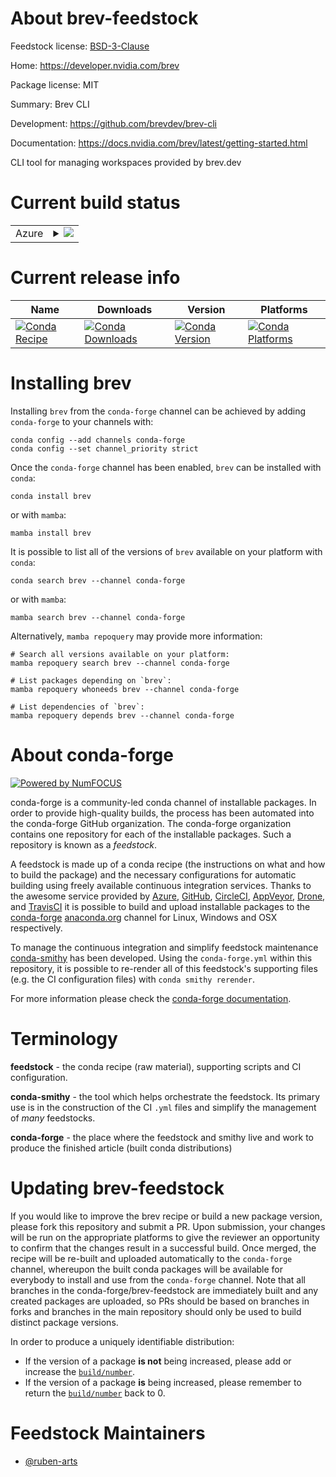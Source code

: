 About brev-feedstock
====================

Feedstock license: [BSD-3-Clause](https://github.com/conda-forge/brev-feedstock/blob/main/LICENSE.txt)

Home: https://developer.nvidia.com/brev

Package license: MIT

Summary: Brev CLI

Development: https://github.com/brevdev/brev-cli

Documentation: https://docs.nvidia.com/brev/latest/getting-started.html

CLI tool for managing workspaces provided by brev.dev

Current build status
====================


<table>
    
  <tr>
    <td>Azure</td>
    <td>
      <details>
        <summary>
          <a href="https://dev.azure.com/conda-forge/feedstock-builds/_build/latest?definitionId=26008&branchName=main">
            <img src="https://dev.azure.com/conda-forge/feedstock-builds/_apis/build/status/brev-feedstock?branchName=main">
          </a>
        </summary>
        <table>
          <thead><tr><th>Variant</th><th>Status</th></tr></thead>
          <tbody><tr>
              <td>linux_64</td>
              <td>
                <a href="https://dev.azure.com/conda-forge/feedstock-builds/_build/latest?definitionId=26008&branchName=main">
                  <img src="https://dev.azure.com/conda-forge/feedstock-builds/_apis/build/status/brev-feedstock?branchName=main&jobName=linux&configuration=linux%20linux_64_" alt="variant">
                </a>
              </td>
            </tr><tr>
              <td>osx_64</td>
              <td>
                <a href="https://dev.azure.com/conda-forge/feedstock-builds/_build/latest?definitionId=26008&branchName=main">
                  <img src="https://dev.azure.com/conda-forge/feedstock-builds/_apis/build/status/brev-feedstock?branchName=main&jobName=osx&configuration=osx%20osx_64_" alt="variant">
                </a>
              </td>
            </tr>
          </tbody>
        </table>
      </details>
    </td>
  </tr>
</table>

Current release info
====================

| Name | Downloads | Version | Platforms |
| --- | --- | --- | --- |
| [![Conda Recipe](https://img.shields.io/badge/recipe-brev-green.svg)](https://anaconda.org/conda-forge/brev) | [![Conda Downloads](https://img.shields.io/conda/dn/conda-forge/brev.svg)](https://anaconda.org/conda-forge/brev) | [![Conda Version](https://img.shields.io/conda/vn/conda-forge/brev.svg)](https://anaconda.org/conda-forge/brev) | [![Conda Platforms](https://img.shields.io/conda/pn/conda-forge/brev.svg)](https://anaconda.org/conda-forge/brev) |

Installing brev
===============

Installing `brev` from the `conda-forge` channel can be achieved by adding `conda-forge` to your channels with:

```
conda config --add channels conda-forge
conda config --set channel_priority strict
```

Once the `conda-forge` channel has been enabled, `brev` can be installed with `conda`:

```
conda install brev
```

or with `mamba`:

```
mamba install brev
```

It is possible to list all of the versions of `brev` available on your platform with `conda`:

```
conda search brev --channel conda-forge
```

or with `mamba`:

```
mamba search brev --channel conda-forge
```

Alternatively, `mamba repoquery` may provide more information:

```
# Search all versions available on your platform:
mamba repoquery search brev --channel conda-forge

# List packages depending on `brev`:
mamba repoquery whoneeds brev --channel conda-forge

# List dependencies of `brev`:
mamba repoquery depends brev --channel conda-forge
```


About conda-forge
=================

[![Powered by
NumFOCUS](https://img.shields.io/badge/powered%20by-NumFOCUS-orange.svg?style=flat&colorA=E1523D&colorB=007D8A)](https://numfocus.org)

conda-forge is a community-led conda channel of installable packages.
In order to provide high-quality builds, the process has been automated into the
conda-forge GitHub organization. The conda-forge organization contains one repository
for each of the installable packages. Such a repository is known as a *feedstock*.

A feedstock is made up of a conda recipe (the instructions on what and how to build
the package) and the necessary configurations for automatic building using freely
available continuous integration services. Thanks to the awesome service provided by
[Azure](https://azure.microsoft.com/en-us/services/devops/), [GitHub](https://github.com/),
[CircleCI](https://circleci.com/), [AppVeyor](https://www.appveyor.com/),
[Drone](https://cloud.drone.io/welcome), and [TravisCI](https://travis-ci.com/)
it is possible to build and upload installable packages to the
[conda-forge](https://anaconda.org/conda-forge) [anaconda.org](https://anaconda.org/)
channel for Linux, Windows and OSX respectively.

To manage the continuous integration and simplify feedstock maintenance
[conda-smithy](https://github.com/conda-forge/conda-smithy) has been developed.
Using the ``conda-forge.yml`` within this repository, it is possible to re-render all of
this feedstock's supporting files (e.g. the CI configuration files) with ``conda smithy rerender``.

For more information please check the [conda-forge documentation](https://conda-forge.org/docs/).

Terminology
===========

**feedstock** - the conda recipe (raw material), supporting scripts and CI configuration.

**conda-smithy** - the tool which helps orchestrate the feedstock.
                   Its primary use is in the construction of the CI ``.yml`` files
                   and simplify the management of *many* feedstocks.

**conda-forge** - the place where the feedstock and smithy live and work to
                  produce the finished article (built conda distributions)


Updating brev-feedstock
=======================

If you would like to improve the brev recipe or build a new
package version, please fork this repository and submit a PR. Upon submission,
your changes will be run on the appropriate platforms to give the reviewer an
opportunity to confirm that the changes result in a successful build. Once
merged, the recipe will be re-built and uploaded automatically to the
`conda-forge` channel, whereupon the built conda packages will be available for
everybody to install and use from the `conda-forge` channel.
Note that all branches in the conda-forge/brev-feedstock are
immediately built and any created packages are uploaded, so PRs should be based
on branches in forks and branches in the main repository should only be used to
build distinct package versions.

In order to produce a uniquely identifiable distribution:
 * If the version of a package **is not** being increased, please add or increase
   the [``build/number``](https://docs.conda.io/projects/conda-build/en/latest/resources/define-metadata.html#build-number-and-string).
 * If the version of a package **is** being increased, please remember to return
   the [``build/number``](https://docs.conda.io/projects/conda-build/en/latest/resources/define-metadata.html#build-number-and-string)
   back to 0.

Feedstock Maintainers
=====================

* [@ruben-arts](https://github.com/ruben-arts/)

